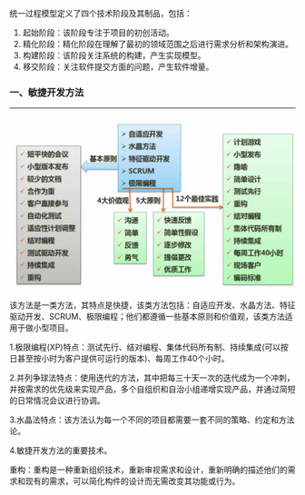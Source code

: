 统一过程模型定义了四个技术阶段及其制品，包括：

1. 起始阶段：该阶段专注于项目的初创活动。
2. 精化阶段：精化阶段在理解了最初的领域范围之后进行需求分析和架构演进。
3. 构建阶段：该阶段关注系统的构建，产生实现模型。
4. 移交阶段：关注软件提交方面的问题，产生软件增量。



### 一、敏捷开发方法

---

![img](img/watermark,type_ZmFuZ3poZW5naGVpdGk,shadow_10,text_aHR0cHM6Ly9ibG9nLmNzZG4ubmV0L2ltcmVhbF8=,size_16,color_FFFFFF,t_70-20220919143429946.jpeg)

该方法是一类方法，其特点是快捷，该类方法包括：自适应开发、水晶方法、特征驱动开发、SCRUM、极限编程；他们都遵循一些基本原则和价值观，该类方法适用于做小型项目。

1.极限编程(XP)特点：测试先行、结对编程、集体代码所有制、持续集成(可以按日甚至按小时为客户提供可运行的版本)、每周工作40个小时。

2.并列争球法特点：使用迭代的方法，其中把每三十天一次的迭代成为一个冲刺，并按需求的优先级来实现产品，多个自组织和自治小组递增实现产品，并通过简短的日常情况会议进行协调。

3.水晶法特点：该方法认为每一个不同的项目都需要一套不同的策略、约定和方法论。

4.敏捷开发方法的重要技术。

重构：重构是一种重新组织技术，重新审视需求和设计，重新明确的描述他们的需求和现有的需求，可以简化构件的设计而无需改变其功能或行为。